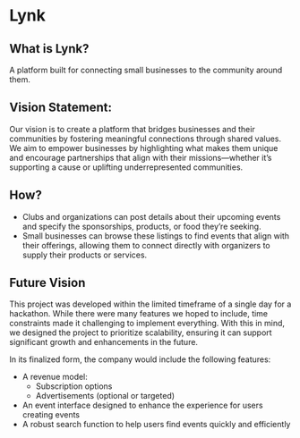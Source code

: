 # Lynk

## What is Lynk?

A platform built for connecting small businesses to the community around them.

## Vision Statement:

Our vision is to create a platform that bridges businesses and their communities by fostering meaningful connections through shared values. We aim to empower businesses by highlighting what makes them unique and encourage partnerships that align with their missions—whether it’s supporting a cause or uplifting underrepresented communities.

## How?

- Clubs and organizations can post details about their upcoming events and specify the sponsorships, products, or food they’re seeking.
- Small businesses can browse these listings to find events that align with their offerings, allowing them to connect directly with organizers to supply their products or services.

## Future Vision

This project was developed within the limited timeframe of a single day for a hackathon. While there were many features we hoped to include, time constraints made it challenging to implement everything. With this in mind, we designed the project to prioritize scalability, ensuring it can support significant growth and enhancements in the future.

In its finalized form, the company would include the following features:

- A revenue model:
  - Subscription options
  - Advertisements (optional or targeted)
- An event interface designed to enhance the experience for users creating events
- A robust search function to help users find events quickly and efficiently

